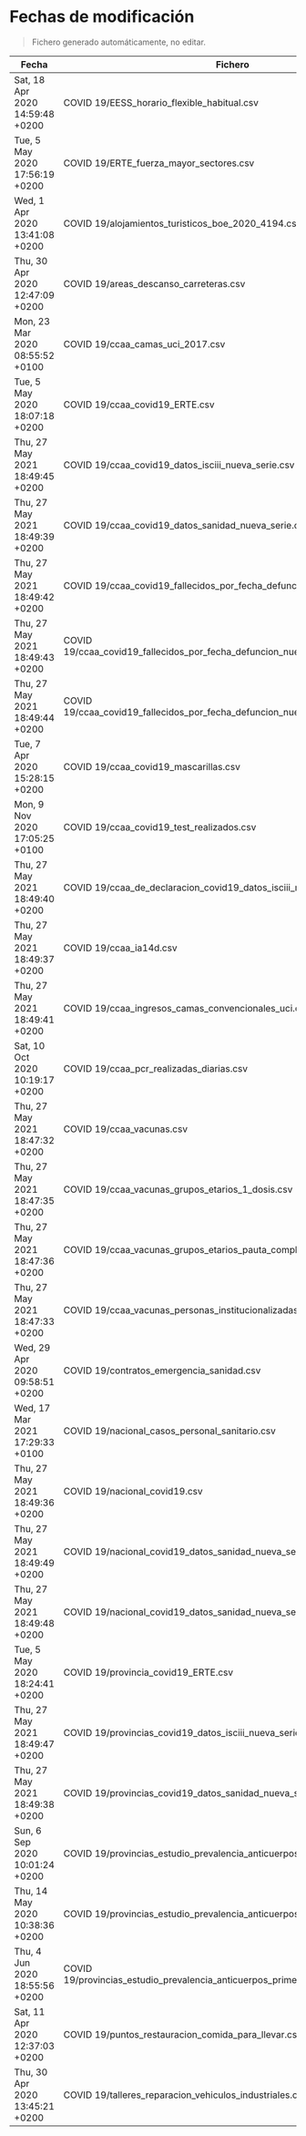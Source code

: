 # Fechas de modificación

> Fichero generado automáticamente, no editar.

| Fecha                           | Fichero                  |
|---------------------------------|--------------------------|
| Sat, 18 Apr 2020 14:59:48 +0200  | COVID 19/EESS_horario_flexible_habitual.csv |
| Tue, 5 May 2020 17:56:19 +0200  | COVID 19/ERTE_fuerza_mayor_sectores.csv |
| Wed, 1 Apr 2020 13:41:08 +0200  | COVID 19/alojamientos_turisticos_boe_2020_4194.csv |
| Thu, 30 Apr 2020 12:47:09 +0200  | COVID 19/areas_descanso_carreteras.csv |
| Mon, 23 Mar 2020 08:55:52 +0100  | COVID 19/ccaa_camas_uci_2017.csv |
| Tue, 5 May 2020 18:07:18 +0200  | COVID 19/ccaa_covid19_ERTE.csv |
| Thu, 27 May 2021 18:49:45 +0200  | COVID 19/ccaa_covid19_datos_isciii_nueva_serie.csv |
| Thu, 27 May 2021 18:49:39 +0200  | COVID 19/ccaa_covid19_datos_sanidad_nueva_serie.csv |
| Thu, 27 May 2021 18:49:42 +0200  | COVID 19/ccaa_covid19_fallecidos_por_fecha_defuncion_nueva_serie.csv |
| Thu, 27 May 2021 18:49:43 +0200  | COVID 19/ccaa_covid19_fallecidos_por_fecha_defuncion_nueva_serie_long.csv |
| Thu, 27 May 2021 18:49:44 +0200  | COVID 19/ccaa_covid19_fallecidos_por_fecha_defuncion_nueva_serie_original.csv |
| Tue, 7 Apr 2020 15:28:15 +0200  | COVID 19/ccaa_covid19_mascarillas.csv |
| Mon, 9 Nov 2020 17:05:25 +0100  | COVID 19/ccaa_covid19_test_realizados.csv |
| Thu, 27 May 2021 18:49:40 +0200  | COVID 19/ccaa_de_declaracion_covid19_datos_isciii_nueva_serie.csv |
| Thu, 27 May 2021 18:49:37 +0200  | COVID 19/ccaa_ia14d.csv |
| Thu, 27 May 2021 18:49:41 +0200  | COVID 19/ccaa_ingresos_camas_convencionales_uci.csv |
| Sat, 10 Oct 2020 10:19:17 +0200  | COVID 19/ccaa_pcr_realizadas_diarias.csv |
| Thu, 27 May 2021 18:47:32 +0200  | COVID 19/ccaa_vacunas.csv |
| Thu, 27 May 2021 18:47:35 +0200  | COVID 19/ccaa_vacunas_grupos_etarios_1_dosis.csv |
| Thu, 27 May 2021 18:47:36 +0200  | COVID 19/ccaa_vacunas_grupos_etarios_pauta_completa.csv |
| Thu, 27 May 2021 18:47:33 +0200  | COVID 19/ccaa_vacunas_personas_institucionalizadas.csv |
| Wed, 29 Apr 2020 09:58:51 +0200  | COVID 19/contratos_emergencia_sanidad.csv |
| Wed, 17 Mar 2021 17:29:33 +0100  | COVID 19/nacional_casos_personal_sanitario.csv |
| Thu, 27 May 2021 18:49:36 +0200  | COVID 19/nacional_covid19.csv |
| Thu, 27 May 2021 18:49:49 +0200  | COVID 19/nacional_covid19_datos_sanidad_nueva_serie.csv |
| Thu, 27 May 2021 18:49:48 +0200  | COVID 19/nacional_covid19_datos_sanidad_nueva_serie_grupos_edad.csv |
| Tue, 5 May 2020 18:24:41 +0200  | COVID 19/provincia_covid19_ERTE.csv |
| Thu, 27 May 2021 18:49:47 +0200  | COVID 19/provincias_covid19_datos_isciii_nueva_serie.csv |
| Thu, 27 May 2021 18:49:38 +0200  | COVID 19/provincias_covid19_datos_sanidad_nueva_serie.csv |
| Sun, 6 Sep 2020 10:01:24 +0200  | COVID 19/provincias_estudio_prevalencia_anticuerpos_final.csv |
| Thu, 14 May 2020 10:38:36 +0200  | COVID 19/provincias_estudio_prevalencia_anticuerpos_primera_ronda.csv |
| Thu, 4 Jun 2020 18:55:56 +0200  | COVID 19/provincias_estudio_prevalencia_anticuerpos_primera_y_segunda_ronda.csv |
| Sat, 11 Apr 2020 12:37:03 +0200  | COVID 19/puntos_restauracion_comida_para_llevar.csv |
| Thu, 30 Apr 2020 13:45:21 +0200  | COVID 19/talleres_reparacion_vehiculos_industriales.csv |
